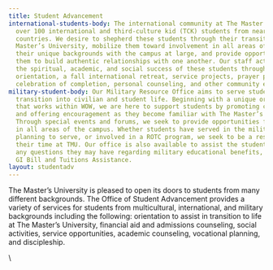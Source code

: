 ```yaml
---
title: Student Advancement
international-students-body: The international community at The Master’s College includes
  over 100 international and third-culture kid (TCK) students from nearly 40 different
  countries. We desire to shepherd these students through their transition to The
  Master’s University, mobilize them toward involvement in all areas of campus, share
  their unique backgrounds with the campus at large, and provide opportunities for
  them to build authentic relationships with one another. Our staff actively promotes
  the spiritual, academic, and social success of these students through a pre-WOW
  orientation, a fall international retreat, service projects, prayer partners, a
  celebration of completion, personal counseling, and other community events.
military-student-body: Our Military Resource Office aims to serve students in their
  transition into civilian and student life. Beginning with a unique orientation session
  that works within WOW, we are here to support students by promoting community, fellowshipping
  and offering encouragement as they become familiar with The Master’s University.
  Through special events and forums, we seek to provide opportunities for involvement
  in all areas of the campus. Whether students have served in the military, are serving,
  planning to serve, or involved in a ROTC program, we seek to be a resource during
  their time at TMU. Our office is also available to assist the students in answering
  any questions they may have regarding military educational benefits, such as the
  GI Bill and Tuitions Assistance.
layout: studentadv
---
```


The Master’s University is pleased to open its doors to students from many different backgrounds. The Office of Student Advancement provides a variety of services for students from multicultural, international, and military backgrounds including the following: orientation to assist in transition to life at The Master’s University, financial aid and admissions counseling, social activities, service opportunities, academic counseling, vocational planning, and discipleship.

\
